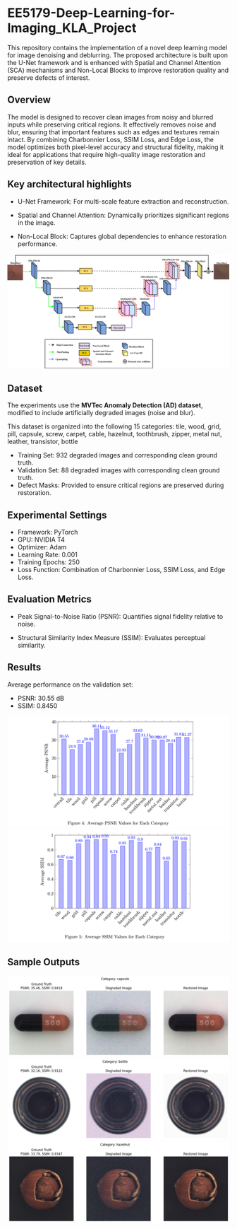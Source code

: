 # EE5179-Deep-Learning-for-Imaging_KLA_Project

This repository contains the implementation of a novel deep learning model for image denoising and deblurring. The proposed architecture is built upon the U-Net framework and is enhanced with Spatial and Channel Attention (SCA) mechanisms and Non-Local Blocks to improve restoration quality and preserve defects of interest.

## Overview

The model is designed to recover clean images from noisy and blurred inputs while preserving critical regions. It effectively removes noise and blur, ensuring that important features such as edges and textures remain intact. By combining Charbonnier Loss, SSIM Loss, and Edge Loss, the model optimizes both pixel-level accuracy and structural fidelity, making it ideal for applications that require high-quality image restoration and preservation of key details.

## Key architectural highlights

- U-Net Framework: For multi-scale feature extraction and reconstruction.

- Spatial and Channel Attention: Dynamically prioritizes significant regions in the image.

- Non-Local Block: Captures global dependencies to enhance restoration performance.

![Proposed_Model](Model_Architecture/Proposed_Model.png)


## Dataset

The experiments use the **MVTec Anomaly Detection (AD) dataset**, modified to include artificially degraded images (noise and blur).

This dataset is organized into the following 15 categories: tile, wood, grid, pill, capsule, screw, carpet, cable, hazelnut, toothbrush, zipper, metal nut, leather, transistor, bottle

- Training Set: 932 degraded images and corresponding clean ground truth.
- Validation Set: 88 degraded images with corresponding clean ground truth.
- Defect Masks: Provided to ensure critical regions are preserved during restoration.

## Experimental Settings
- Framework: PyTorch  
- GPU: NVIDIA T4
- Optimizer: Adam
- Learning Rate: 0.001
- Training Epochs: 250
- Loss Function: Combination of Charbonnier Loss, SSIM Loss, and Edge Loss.

## Evaluation Metrics
- Peak Signal-to-Noise Ratio (PSNR): Quantifies signal fidelity relative to noise.

- Structural Similarity Index Measure (SSIM): Evaluates perceptual similarity.

## Results
Average performance on the validation set:

- PSNR: 30.55 dB
- SSIM: 0.8450

![Proposed_Model](PSNR-SSIM_Results/PSNR_Categorywise.png)
![Proposed_Model](PSNR-SSIM_Results/SSIM_Categorywise.png)

## Sample Outputs
![Proposed_Model](Sample_Outputs/capule.png)
![Proposed_Model](Sample_Outputs/bottle.png)
![Proposed_Model](Sample_Outputs/hazelnut.png)




